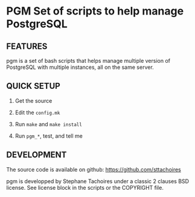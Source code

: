 PGM Set of scripts to help manage  PostgreSQL
==============================================


FEATURES
--------

pgm is a set of bash scripts that helps manage multiple version
of PostgreSQL with multiple instances, all on the same server.

QUICK SETUP
-----------

1. Get the source

2. Edit the `config.mk`

3. Run `make` and `make install`

4. Run `pgm_*`, test, and tell me


DEVELOPMENT
-----------

The source code is available on github: https://github.com/sttachoires

pgm is developped by Stephane Tachoires under a classic 2 clauses BSD
license. See license block in the scripts or the COPYRIGHT file.
